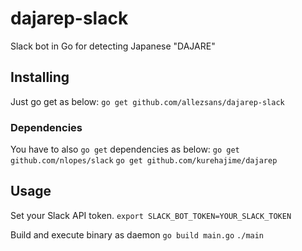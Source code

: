 # dajarep-slack
Slack bot in Go for detecting Japanese "DAJARE"

## Installing
Just go get as below:
`go get github.com/allezsans/dajarep-slack`

### Dependencies
You have to also `go get` dependencies as below:
`go get github.com/nlopes/slack`
`go get github.com/kurehajime/dajarep`

## Usage
Set your Slack API token.
`export SLACK_BOT_TOKEN=YOUR_SLACK_TOKEN`

Build and execute binary as daemon
`go build main.go`
`./main`
